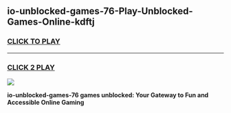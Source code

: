 
## io-unblocked-games-76-Play-Unblocked-Games-Online-kdftj
<h3>
<a href="https://premium76.site?title=io-unblocked-games-76&ref=25A">CLICK TO PLAY</a></h3>
<hr>

<h3>
<a href="https://premium76.site?title=io-unblocked-games-76&ref=25A">CLICK 2 PLAY</a>
  
</h3>

<a href="https://premium76.site?title=io-unblocked-games-76&ref=25A"><img src="https://clearcache.store/games.png"></a>


**io-unblocked-games-76 games unblocked: Your Gateway to Fun and Accessible Online Gaming**
